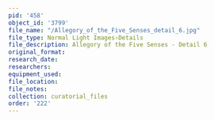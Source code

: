 ```yaml
---
pid: '458'
object_id: '3799'
file_name: "/Allegory_of_the_Five_Senses_detail_6.jpg"
file_type: Normal Light Images›Details
file_description: Allegory of the Five Senses - Detail 6
original_format:
research_date:
researchers:
equipment_used:
file_location:
file_notes:
collection: curatorial_files
order: '222'
---
```

